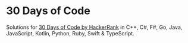 # 30 Days of Code

Solutions for [30 Days of Code by HackerRank](https://www.hackerrank.com/domains/tutorials/30-days-of-code) in C++, C#, F#, Go, Java, JavaScript, Kotlin, Python, Ruby, Swift & TypeScript.
